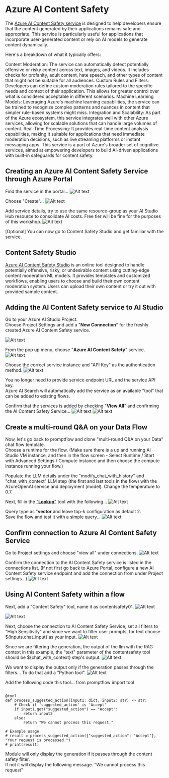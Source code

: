 # Azure AI Content Safety 

The [Azure AI Content Safety service](https://learn.microsoft.com/en-us/azure/ai-services/content-safety/overview) is designed to help developers ensure that the content generated by their applications remains safe and appropriate. This service is particularly useful for applications that incorporate user-generated content or rely on AI models to generate content dynamically.

Here's a breakdown of what it typically offers:

Content Moderation: The service can automatically detect potentially offensive or risky content across text, images, and videos. It includes checks for profanity, adult content, hate speech, and other types of content that might not be suitable for all audiences.
Custom Rules and Filters: Developers can define custom moderation rules tailored to the specific needs and context of their application. This allows for greater control over what is considered acceptable in different scenarios.
Machine Learning Models: Leveraging Azure's machine learning capabilities, the service can be trained to recognize complex patterns and nuances in content that simpler rule-based systems might miss.
Integration and Scalability: As part of the Azure ecosystem, this service integrates well with other Azure services, allowing for scalable solutions that can handle large volumes of content.
Real-Time Processing: It provides real-time content analysis capabilities, making it suitable for applications that need immediate moderation decisions, such as live streaming platforms or instant messaging apps.
This service is a part of Azure's broader set of cognitive services, aimed at empowering developers to build AI-driven applications with built-in safeguards for content safety.

## Creating an Azure AI Content Safety Service through Azure Portal 
Find the service in the portal...
![Alt text](../../media/1231.png)

Choose "Create"...
![Alt text](../../media/1232.png)

Add service details, try to use the same resource-group as your AI Studio Hub resource to consolidate AI costs. Free tier will be fine for the purposes of this workshop.
![Alt text](../../media/1233.png)


[Optional] You can now go to Content Safety Studio and get familiar with the service.
## Content Safety Studio
[Azure AI Content Safety Studio](https://contentsafety.cognitive.azure.com/) is an online tool designed to handle potentially offensive, risky, or undesirable content using cutting-edge content moderation ML models. It provides templates and customized workflows, enabling users to choose and build their own content moderation system. Users can upload their own content or try it out with provided sample content.

## Adding the AI Content Safety service to AI Studio 
Go to your Azure AI Studio Project. \
Choose Project Settings and add a "**New Connection**" for the freshly created Azure AI Content Safety service.

![Alt text](../../media/1234.png)

From the pop up menu, choose "**Azure AI Content Safety**" service.
![Alt text](../../media/1235.png)

Choose the correct service instance and "API Key" as the authentication method. 
![Alt text](../../media/1236.png)

You no longer need to provide service endpoint URL and the service API key. \
Azure AI Search will automatically add the service as an available "tool" that can be added to existing flows.

Confirm that the services is added by checking "**View All**" and confirming the AI Content Safety Service...
![Alt text](../../media/1237.png)
![Alt text](../../media/1238.png)


## Create a multi-round Q&A on your Data Flow 
Now, let's go back to promptflow and clone "multi-round Q&A on your Data" chat flow template. \
Choose a runtime for the flow. (Make sure there is a up and running AI Studio VM instance, and then in the flow screen - Select Runtime / Start with Advanced Settings / Compute instance and then choose the compute instance running your flow.)

Populate the LLM details under the "modify_chat_with_history" and "chat_with_context" LLM step (the first and last tools in the flow) with the AzureOpenAI service and deployment (model). Change the temperature to 0.7. 

Next, fill in the ["**Lookup**"](https://learn.microsoft.com/en-us/azure/ai-studio/how-to/prompt-flow-tools/index-lookup-tool) tool  with the following...
![Alt text](../../media/1341.png)

Query type as "**vector** and leave top-k configuration as default 2.\
Save the flow and test it with a simple query...
![Alt text](../../media/1342.png)

## Confirm connection to Azure AI Content Safety Service
Go to Project settings and choose "view all" under connections.
![Alt text](../../media/1346.png)

Confirm the connection to the AI Content Safety service is listed in the connections list. (If not first go back to Azure Portal, configure a new AI Content Safety service endpoint and add the connection from under Project settings...)
![Alt text](../../media/1347.png)

## Using AI Content Safety within a flow 
Next, add a "Content Safety" tool, name it as contentsafety01.
![Alt text](../../media/1343.png)

![Alt text](../../media/1344.png)

Next, choose the connection to AI Content Safety Service, set all filters to "High Sensitivity" and since we want to filter user prompts, for text choose ${inputs.chat_input} as your input. 
![Alt text](../../media/1345.png)

Since we are filtering the generation, the output of the llm with the RAG context in this example, the "text" parameter of the contentsafety tool should be ${chat_with_context} step's output.
![Alt text](../../media/1348.png)

We want to display the output only if the generation passes through the filters...
To do that add a "Python tool". 
![Alt text](../../media/1349.png)

Add the following code this tool...
from promptflow import tool

<pre><code>
@tool
def process_suggested_action(input1: dict, input2: str) -> str:
    # Check if 'suggested_action' is 'Accept'
    if input1.get("suggested_action") == "Accept":
        return input2
    else:
        return "We cannot process this request."

# Example usage
# result = process_suggested_action({"suggested_action": "Accept"}, "Your request is processed.")
# print(result)
</code></pre>

Module will only display the generation if it passes through the content safety filter. \
If not it will display the following message. "We cannot process this request"

